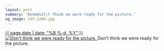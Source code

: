 ```yaml
---
layout: post
summary: 'Don&#x27;t think we were ready for the picture.'
og_image: 145-1280.jpg
---
```


<p>
 <time>
  <a href="/145">
   {{ page.date | date: "%B %-d, %Y" }}
  </a>
 </time>
 <a href="/145">
  <img alt="Don't think we were ready for the picture." sizes="(min-width: 700px) 50vw, calc(100vw - 2rem)" src="{{ site.assets_url }}/145-640.jpg" srcset="{{ site.assets_url }}/145-1280.jpg 1280w, {{ site.assets_url }}/145-960.jpg 960w, {{ site.assets_url }}/145-640.jpg 640w, {{ site.assets_url }}/145-320.jpg 320w"/>
 </a>
 <span>
  Don't think we were ready for the picture.
 </span>
</p>
